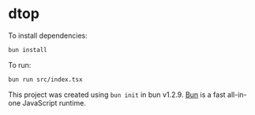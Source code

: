 # dtop

To install dependencies:

```bash
bun install
```

To run:

```bash
bun run src/index.tsx
```

This project was created using `bun init` in bun v1.2.9. [Bun](https://bun.sh) is a fast all-in-one JavaScript runtime.
